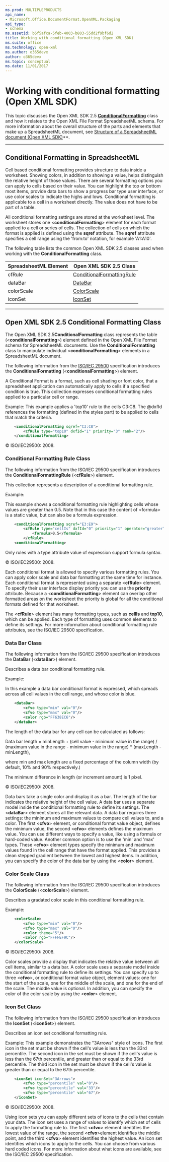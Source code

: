 ```yaml
---
ms.prod: MULTIPLEPRODUCTS
api_name:
- Microsoft.Office.DocumentFormat.OpenXML.Packaging
api_type:
- schema
ms.assetid: b6f5afca-5feb-4003-b803-55dd2f9bf6d2
title: Working with conditional formatting (Open XML SDK)
ms.suite: office
ms.technology: open-xml
ms.author: o365devx
author: o365devx
ms.topic: conceptual
ms.date: 11/01/2017
---
```

# Working with conditional formatting (Open XML SDK)

This topic discusses the Open XML SDK 2.5 **[ConditionalFormatting](https://msdn.microsoft.com/en-us/library/office/documentformat.openxml.spreadsheet.conditionalformatting.aspx)** class and how it
relates to the Open XML File Format SpreadsheetML schema. For more
information about the overall structure of the parts and elements that
make up a SpreadsheetML document, see <span sdata="link">[Structure of a SpreadsheetML document (Open XML SDK)](structure-of-a-spreadsheetml-document.md)**.


---------------------------------------------------------------------------------
## Conditional Formatting in SpreadsheetML 
Cell based conditional formatting provides structure to data inside a
worksheet. Showing colors, in addition to showing a value, helps
distinguish the relative height of those values. There are several
formatting options you can apply to cells based on their value. You can
highlight the top or bottom most items, provide data bars to show a
progress bar type user interface, or use color scales to indicate the
highs and lows. Conditional formatting is applicable to a cell in a
worksheet directly. The value does not have to be part of a table.

All conditional formatting settings are stored at the worksheet level.
The worksheet stores one \<**conditionalFormatting**\> element for each format
applied to a cell or series of cells. The collection of cells on which
the format is applied is defined using the **sqref** attribute. The **sqref** attribute specifies a cell range using the
'from:to' notation, for example 'A1:A10'.

The following table lists the common Open XML SDK 2.5 classes used when
working with the **ConditionalFormatting**
class.

**SpreadsheetML Element**|**Open XML SDK 2.5 Class**
---|---
cfRule|[ConditionalFormattingRule](https://msdn.microsoft.com/en-us/library/office/documentformat.openxml.spreadsheet.conditionalformattingrule.aspx)
dataBar|[DataBar](https://msdn.microsoft.com/en-us/library/office/documentformat.openxml.spreadsheet.databar.aspx)
colorScale|[ColorScale](https://msdn.microsoft.com/en-us/library/office/documentformat.openxml.spreadsheet.colorscale.aspx)
iconSet|[IconSet](https://msdn.microsoft.com/en-us/library/office/documentformat.openxml.spreadsheet.iconset.aspx)


--------------------------------------------------------------------------------
## Open XML SDK 2.5 Conditional Formatting Class 
The Open XML SDK 2.5**ConditionalFormatting**
class represents the table (\<**conditionalFormatting**\>) element defined in the
Open XML File Format schema for SpreadsheetML documents. Use the **ConditionalFormatting** class to manipulate
individual \<**conditionalFormatting**\>
elements in a SpreadsheetML document.

The following information from the [ISO/IEC 29500](http://www.iso.org/iso/iso_catalogue/catalogue_tc/catalogue_detail.htm?csnumber=51463)
specification introduces the **ConditionalFormatting** (\<**conditionalFormatting**\>) element.

A Conditional Format is a format, such as cell shading or font color,
that a spreadsheet application can automatically apply to cells if a
specified condition is true. This collection expresses conditional
formatting rules applied to a particular cell or range.

Example: This example applies a 'top10' rule to the cells C3:C8. The
@dxfId references the formatting (defined in the styles part) to be
applied to cells that match the criteria.

```xml
    <conditionalFormatting sqref="C3:C8">
        <cfRule type="top10" dxfId="1" priority="3" rank="2"/>
    </conditionalFormatting>
```

© ISO/IEC29500: 2008.

### Conditional Formatting Rule Class

The following information from the ISO/IEC 29500 specification
introduces the **ConditionalFormattingRule**
(\<**cfRule**\>) element.

This collection represents a description of a conditional formatting
rule.

Example:

This example shows a conditional formatting rule highlighting cells
whose values are greater than 0.5. Note that in this case the content of
\<formula\> is a static value, but can also be a formula expression.

```xml
    <conditionalFormatting sqref="E3:E9">
        <cfRule type="cellIs" dxfId="0" priority="1" operator="greaterThan">
            <formula>0.5</formula>
        </cfRule>
    <conditionalFormatting>
```


Only rules with a type attribute value of expression support formula
syntax.

© ISO/IEC29500: 2008.

Each conditional format is allowed to specify various formatting rules.
You can apply color scale and data bar formatting at the same time for
instance. Each conditional format is represented using a separate
\<**cfRule**\> element. To specify their user
interface display priority you can use the **priority** attribute. Because a \<**conditionalFormatting**\> element can overlap other
formatted areas on the worksheet the priority is global for all the
conditional formats defined for that worksheet.

The \<**cfRule**\> element has many formatting
types, such as **cellIs** and **top10**, which can be applied. Each type of
formatting uses common elements to define its settings. For more
information about conditional formatting rule attributes, see the
ISO/IEC 29500 specification.

### Data Bar Class

The following information from the ISO/IEC 29500 specification
introduces the **DataBar** (\<**dataBar**\>) element.

Describes a data bar conditional formatting rule.

Example:

In this example a data bar conditional format is expressed, which
spreads across all cell values in the cell range, and whose color is
blue.

```xml
    <dataBar>
        <cfvo type="min" val="0"/>
        <cfvo type="max" val="0"/>
        <color rgb="FF638EC6"/>
    </dataBar>
```

The length of the data bar for any cell can be calculated as follows:

Data bar length = minLength + (cell value - minimum value in the range)
/ (maximum value in the range - minimum value in the range) \*
(maxLength - minLength),

where min and max length are a fixed percentage of the column width (by
default, 10% and 90% respectively.)

The minimum difference in length (or increment amount) is 1 pixel.

© ISO/IEC29500: 2008.

Data bars take a single color and display it as a bar. The length of the
bar indicates the relative height of the cell value. A data bar uses a
separate model inside the conditional formatting rule to define its
settings. The \<**dataBar**\> element stores
all the relevant data. A data bar requires three settings: the minimum
and maximum values to compare cell values to, and a color. The first
\<**cfvo**\> element, or conditional format
value object, defines the minimum value, the second \<**cfvo**\> elements defines the maximum value. You
can use different ways to specify a value, like using a formula or
hard-coded value. Another common option is to use the 'min' and 'max'
types. These \<**cfvo**\> element types specify
the minimum and maximum values found in the cell range that have the
format applied. This provides a clean stepped gradient between the
lowest and highest items. In addition, you can specify the color of the
data bar by using the \<**color**\> element.

### Color Scale Class

The following information from the ISO/IEC 29500 specification
introduces the **ColorScale** (\<**colorScale**\>) element.

Describes a gradated color scale in this conditional formatting rule.

Example:
```xml
    <colorScale>
        <cfvo type="min" val="0"/>
        <cfvo type="max" val="0"/>
        <color theme="5"/>
        <color rgb="FFFFEF9C"/>
    </colorScale>
```

© ISO/IEC29500: 2008.

Color scales provide a display that indicates the relative value between
all cell items, similar to a data bar. A color scale uses a separate
model inside the conditional formatting rule to define its settings. You
can specify up to three \<**cfvo**\>, or
conditional format value object, element values: one for the start of
the scale, one for the middle of the scale, and one for the end of the
scale. The middle value is optional. In addition, you can specify the
color of the color scale by using the \<**color**\> element.

### Icon Set Class

The following information from the ISO/IEC 29500 specification
introduces the **IconSet** (\<**iconSet**\>) element.

Describes an icon set conditional formatting rule.

Example: This example demonstrates the "3Arrows" style of icons. The
first icon in the set must be shown if the cell's value is less than the
33rd percentile. The second icon in the set must be shown if the cell's
value is less than the 67th percentile, and greater than or equal to the
33rd percentile. The third icon in the set must be shown if the cell's
value is greater than or equal to the 67th percentile.

```xml
    <iconSet iconSet="3Arrows">
        <cfvo type="percentile" val="0"/>
        <cfvo type="percentile" val="33"/>
        <cfvo type="percentile" val="67"/>
    </iconSet>
```

© ISO/IEC29500: 2008.

Using icon sets you can apply different sets of icons to the cells that
contain your data. The icon set uses a range of values to identify which
set of cells to apply the formatting rule to. The first \<**cfvo**\> element identifies the lowest value of the
range, the second \<**cfvo**\>element
identifies the middle point, and the third \<**cfvo**\> element identifies the highest value. An
icon set identifies which icons to apply to the cells. You can choose
from various hard coded icons. For more information about what icons are
available, see the ISO/IEC 29500 specification.
